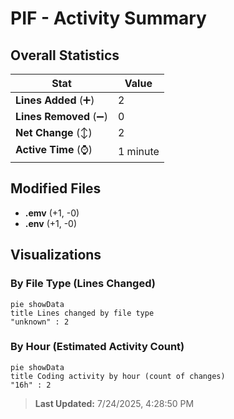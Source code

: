 # PIF - Activity Summary 

## Overall Statistics

| Stat                   | Value                                                             |
| ---------------------- | ----------------------------------------------------------------- |
| **Lines Added** (➕)   | 2                                          |
| **Lines Removed** (➖) | 0                                        |
| **Net Change** (↕)    | 2                |
| **Active Time** (⌚)   | 1 minute |


## Modified Files
- **.emv** (+1, -0)
- **.env** (+1, -0)

## Visualizations

### By File Type (Lines Changed)

```mermaid
pie showData
title Lines changed by file type
"unknown" : 2
```

### By Hour (Estimated Activity Count)

```mermaid
pie showData
title Coding activity by hour (count of changes)
"16h" : 2
```


> **Last Updated:** 7/24/2025, 4:28:50 PM